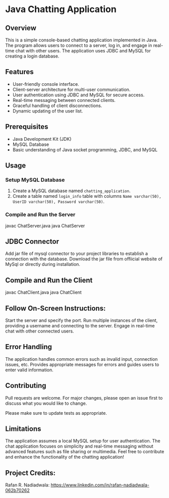# Java Chatting Application

## Overview

This is a simple console-based chatting application implemented in Java. The program allows users to connect to a server, log in, and engage in real-time chat with other users. The application uses JDBC and MySQL for creating a login database.


## Features

- User-friendly console interface.
- Client-server architecture for multi-user communication.
- User authentication using JDBC and MySQL for secure access.
- Real-time messaging between connected clients.
- Graceful handling of client disconnections.
- Dynamic updating of the user list.


## Prerequisites

- Java Development Kit (JDK)
- MySQL Database
- Basic understanding of Java socket programming, JDBC, and MySQL


## Usage


### Setup MySQL Database

1. Create a MySQL database named `chatting_application`.
2. Create a table named `login_info` table with columns `Name varchar(50), UserID varchar(50), Password varchar(50)`.


### Compile and Run the Server

javac ChatServer.java
java ChatServer


## JDBC Connector

Add jar file of mysql connector to your project libraries to establish a connection with the database.
Download the jar file from offiicial website of MySql or directly during installation.

## Compile and Run the Client

javac ChatClient.java
java ChatClient


## Follow On-Screen Instructions:

Start the server and specify the port.
Run multiple instances of the client, providing a username and connecting to the server.
Engage in real-time chat with other connected users.


## Error Handling

The application handles common errors such as invalid input, connection issues, etc.
Provides appropriate messages for errors and guides users to enter valid information.


## Contributing

Pull requests are welcome. For major changes, please open an issue first to discuss what you would like to change.

Please make sure to update tests as appropriate.


## Limitations

The application assumes a local MySQL setup for user authentication.
The chat application focuses on simplicity and real-time messaging without advanced features such as file sharing or multimedia.
Feel free to contribute and enhance the functionality of the chatting application!


## Project Credits:

Rafan R. Nadiadwala: https://www.linkedin.com/in/rafan-nadiadwala-062b70262
